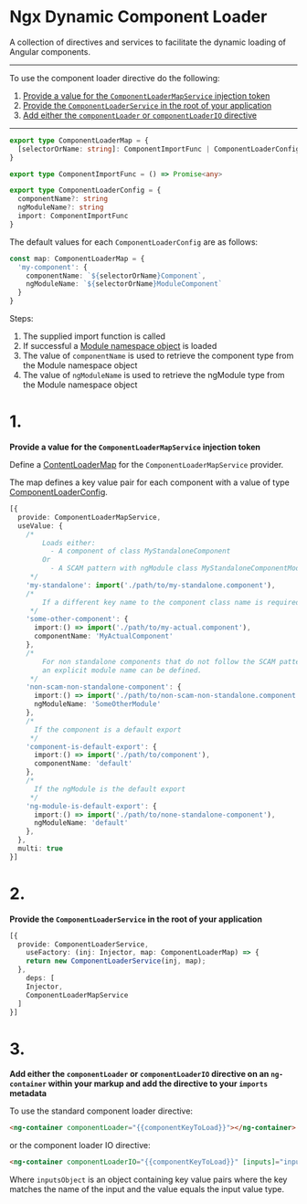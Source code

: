# Ngx Dynamic Component Loader

A collection of directives and services to facilitate the dynamic loading of Angular components.

---

To use the component loader directive do the following:

1) [Provide a value for the `ComponentLoaderMapService` injection token](#1)
2) [Provide the `ComponentLoaderService` in the root of your application](#2)
3) [Add either the `componentLoader` or `componentLoaderIO` directive](#3)

---

```ts
export type ComponentLoaderMap = {
  [selectorOrName: string]: ComponentImportFunc | ComponentLoaderConfig
}

export type ComponentImportFunc = () => Promise<any>

export type ComponentLoaderConfig = {
  componentName?: string
  ngModuleName?: string
  import: ComponentImportFunc
}
```

The default values for each `ComponentLoaderConfig` are as follows:

```ts
const map: ComponentLoaderMap = {
  'my-component': {
    componentName: `${selectorOrName}Component`,
    ngModuleName: `${selectorOrName}ModuleComponent`
  }
}
```

Steps:

1. The supplied import function is called
2. If successful a [Module namespace object](https://developer.mozilla.org/en-US/docs/Web/JavaScript/Reference/Operators/import#module_namespace_object) is loaded
3. The value of `componentName` is used to retrieve the component type from the Module namespace object
4. The value of `ngModuleName` is used to retrieve the ngModule type from the Module namespace object



# 1.

**Provide a value for the `ComponentLoaderMapService` injection token**

Define a [ContentLoaderMap](https://github.com/jamesbrobb/ngx-dynamic-component-loader/tree/main/library/src/lib/component-loader/component-loader.service.ts#L16) for the `ComponentLoaderMapService` provider.



The map defines a key value pair for each component with a value of type [ComponentLoaderConfig](https://github.com/jamesbrobb/ngx-dynamic-component-loader/tree/main/library/src/lib/component-loader/component-loader.service.ts#L8).

```ts
[{
  provide: ComponentLoaderMapService,
  useValue: {
    /*  
        Loads either:
          - A component of class MyStandaloneComponent
        Or
          - A SCAM pattern with ngModule class MyStandaloneComponentModule and component of class MyStandaloneComponent
     */
    'my-standalone': import('./path/to/my-standalone.component'),
    /*
        If a different key name to the component class name is required, the component name can be explicitly defined.
     */
    'some-other-component': {
      import:() => import('./path/to/my-actual.component'),
      componentName: 'MyActualComponent'
    },
    /*
        For non standalone components that do not follow the SCAM pattern
        an explicit module name can be defined.
     */
    'non-scam-non-standalone-component': {
      import:() => import('./path/to/non-scam-non-standalone.component'),
      ngModuleName: 'SomeOtherModule'
    },
    /*
      If the component is a default export
     */
    'component-is-default-export': {
      import:() => import('./path/to/component'),
      componentName: 'default'
    },
    /*
      If the ngModule is the default export
     */
    'ng-module-is-default-export': {
      import:() => import('./path/to/none-standalone-component'),
      ngModuleName: 'default'
    },
  },
  multi: true
}]
```

# 2.

**Provide the `ComponentLoaderService` in the root of your application**

```ts
[{
  provide: ComponentLoaderService,
    useFactory: (inj: Injector, map: ComponentLoaderMap) => {
    return new ComponentLoaderService(inj, map);
  },
    deps: [
    Injector,
    ComponentLoaderMapService
  ]
}]
```


# 3.

**Add either the `componentLoader` or `componentLoaderIO` directive on an `ng-container` within your markup and add the directive to your `imports` metadata**

To use the standard component loader directive:

```html
<ng-container componentLoader="{{componentKeyToLoad}}"></ng-container>
```

or the component loader IO directive:

```html
<ng-container componentLoaderIO="{{componentKeyToLoad}}" [inputs]="inputsObject"></ng-container>
```

Where `inputsObject` is an object containing key value pairs where the key matches the name
of the input and the value equals the input value type.

